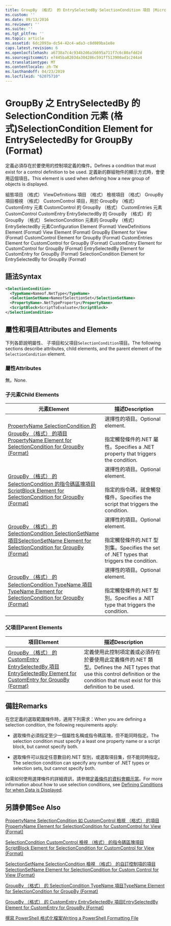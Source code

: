 ```yaml
---
title: GroupBy （格式） 的 EntrySelectedBy SelectionCondition 項目 |Microsoft Docs
ms.custom: ''
ms.date: 09/13/2016
ms.reviewer: ''
ms.suite: ''
ms.tgt_pltfrm: ''
ms.topic: article
ms.assetid: 6dc2093a-dc54-42c4-ada3-c8d089ba1e8e
caps.latest.revision: 6
ms.openlocfilehash: a6738a7c4c934b2d6a16695a711f7c6c80afdd2d
ms.sourcegitcommit: e7445ba8203da304286c591ff513900ad1c244a4
ms.translationtype: MT
ms.contentlocale: zh-TW
ms.lasthandoff: 04/23/2019
ms.locfileid: "62075710"
---
```

# <a name="selectioncondition-element-for-entryselectedby-for-groupby-format"></a><span data-ttu-id="25002-102">GroupBy 之 EntrySelectedBy 的 SelectionCondition 元素 (格式)</span><span class="sxs-lookup"><span data-stu-id="25002-102">SelectionCondition Element for EntrySelectedBy for GroupBy (Format)</span></span>

<span data-ttu-id="25002-103">定義必須存在於要使用的控制項定義的條件。</span><span class="sxs-lookup"><span data-stu-id="25002-103">Defines a condition that must exist for a control definition to be used.</span></span> <span data-ttu-id="25002-104">定義新的群組物件的顯示方式時，會使用這個項目。</span><span class="sxs-lookup"><span data-stu-id="25002-104">This element is used when defining how a new group of objects is displayed.</span></span>

<span data-ttu-id="25002-105">組態項目 （格式） ViewDefinitions 項目 （格式） 檢視項目 （格式） GroupBy 項目檢視 （格式） CustomControl 項目，用於 GroupBy （格式） CustomEntry 元素 CustomControl 的 GroupBy （格式） CustomEntries 元素CustomControl CustomEntry EntrySelectedBy 的 GroupBy （格式） 的 GroupBy （格式） SelectionCondition 元素的 GroupBy （格式） EntrySelectedBy 元素</span><span class="sxs-lookup"><span data-stu-id="25002-105">Configuration Element (Format) ViewDefinitions Element (Format) View Element (Format) GroupBy Element for View (Format) CustomControl Element for GroupBy (Format) CustomEntries Element for CustomControl for GroupBy (Format) CustomEntry Element for CustomControl for GroupBy (Format) EntrySelectedBy Element for CustomEntry for GroupBy (Format) SelectionCondition Element for EntrySelectedBy for GroupBy (Format)</span></span>

## <a name="syntax"></a><span data-ttu-id="25002-106">語法</span><span class="sxs-lookup"><span data-stu-id="25002-106">Syntax</span></span>

```xml
<SelectionCondition>
  <TypeName>Nameof.NetType</TypeName>
  <SelectionSetName>NameofSelectionSet</SelectionSetName>
  <PropertyName>.NetTypeProperty</PropertyName>
  <ScriptBlock>ScriptToEvaluate</ScriptBlock>
</SelectionCondition>
```

## <a name="attributes-and-elements"></a><span data-ttu-id="25002-107">屬性和項目</span><span class="sxs-lookup"><span data-stu-id="25002-107">Attributes and Elements</span></span>

<span data-ttu-id="25002-108">下列各節說明屬性、 子項目和父項目`SelectionCondition`項目。</span><span class="sxs-lookup"><span data-stu-id="25002-108">The following sections describe attributes, child elements, and the parent element of the `SelectionCondition` element.</span></span>

### <a name="attributes"></a><span data-ttu-id="25002-109">屬性</span><span class="sxs-lookup"><span data-stu-id="25002-109">Attributes</span></span>

<span data-ttu-id="25002-110">無。</span><span class="sxs-lookup"><span data-stu-id="25002-110">None.</span></span>

### <a name="child-elements"></a><span data-ttu-id="25002-111">子元素</span><span class="sxs-lookup"><span data-stu-id="25002-111">Child Elements</span></span>

|<span data-ttu-id="25002-112">元素</span><span class="sxs-lookup"><span data-stu-id="25002-112">Element</span></span>|<span data-ttu-id="25002-113">描述</span><span class="sxs-lookup"><span data-stu-id="25002-113">Description</span></span>|
|-------------|-----------------|
|[<span data-ttu-id="25002-114">PropertyName SelectionCondition 的 GroupBy （格式） 的項目</span><span class="sxs-lookup"><span data-stu-id="25002-114">PropertyName Element for SelectionCondition for GroupBy (Format)</span></span>](./propertyname-element-for-selectioncondition-for-groupby-format.md)|<span data-ttu-id="25002-115">選擇性的項目。</span><span class="sxs-lookup"><span data-stu-id="25002-115">Optional element.</span></span><br /><br /> <span data-ttu-id="25002-116">指定觸發條件的.NET 屬性。</span><span class="sxs-lookup"><span data-stu-id="25002-116">Specifies a .NET property that triggers the condition.</span></span>|
|[<span data-ttu-id="25002-117">GroupBy （格式） 的 SelectionCondition 的指令碼區塊項目</span><span class="sxs-lookup"><span data-stu-id="25002-117">ScriptBlock Element for SelectionCondition for GroupBy (Format)</span></span>](./scriptblock-element-for-selectioncondition-for-entryselectedby-for-groupby-format.md)|<span data-ttu-id="25002-118">選擇性的項目。</span><span class="sxs-lookup"><span data-stu-id="25002-118">Optional element.</span></span><br /><br /> <span data-ttu-id="25002-119">指定的指令碼，就會觸發條件。</span><span class="sxs-lookup"><span data-stu-id="25002-119">Specifies the script that triggers the condition.</span></span>|
|[<span data-ttu-id="25002-120">GroupBy （格式） 的 SelectionCondition SelectionSetName 項目</span><span class="sxs-lookup"><span data-stu-id="25002-120">SelectionSetName Element for SelectionCondition for GroupBy (Format)</span></span>](./selectionsetname-element-for-selectioncondition-for-groupby-format.md)|<span data-ttu-id="25002-121">選擇性的項目。</span><span class="sxs-lookup"><span data-stu-id="25002-121">Optional element.</span></span><br /><br /> <span data-ttu-id="25002-122">指定觸發條件的.NET 型別集。</span><span class="sxs-lookup"><span data-stu-id="25002-122">Specifies the set of .NET types that triggers the condition.</span></span>|
|[<span data-ttu-id="25002-123">GroupBy （格式） 的 SelectionCondition TypeName 項目</span><span class="sxs-lookup"><span data-stu-id="25002-123">TypeName Element for SelectionCondition for GroupBy  (Format)</span></span>](./typename-element-for-selectioncondition-for-groupby-format.md)|<span data-ttu-id="25002-124">選擇性的項目。</span><span class="sxs-lookup"><span data-stu-id="25002-124">Optional element.</span></span><br /><br /> <span data-ttu-id="25002-125">指定觸發條件的.NET 型別。</span><span class="sxs-lookup"><span data-stu-id="25002-125">Specifies a .NET type that triggers the condition.</span></span>|

### <a name="parent-elements"></a><span data-ttu-id="25002-126">父項目</span><span class="sxs-lookup"><span data-stu-id="25002-126">Parent Elements</span></span>

|<span data-ttu-id="25002-127">項目</span><span class="sxs-lookup"><span data-stu-id="25002-127">Element</span></span>|<span data-ttu-id="25002-128">描述</span><span class="sxs-lookup"><span data-stu-id="25002-128">Description</span></span>|
|-------------|-----------------|
|[<span data-ttu-id="25002-129">GroupBy （格式） 的 CustomEntry EntrySelectedBy 項目</span><span class="sxs-lookup"><span data-stu-id="25002-129">EntrySelectedBy Element for CustomEntry for GroupBy (Format)</span></span>](./entryselectedby-element-for-customentry-for-groupby-format.md)|<span data-ttu-id="25002-130">定義使用此控制項定義或必須存在於要使用此定義條件的.NET 類型。</span><span class="sxs-lookup"><span data-stu-id="25002-130">Defines the .NET types that use this control definition or the condition that must exist for this definition to be used.</span></span>|

## <a name="remarks"></a><span data-ttu-id="25002-131">備註</span><span class="sxs-lookup"><span data-stu-id="25002-131">Remarks</span></span>

<span data-ttu-id="25002-132">在您定義的選取範圍條件時，適用下列需求：</span><span class="sxs-lookup"><span data-stu-id="25002-132">When you are defining a selection condition, the following requirements apply:</span></span>

- <span data-ttu-id="25002-133">選取條件必須指定至少一個屬性名稱或指令碼區塊，但不能同時指定。</span><span class="sxs-lookup"><span data-stu-id="25002-133">The selection condition must specify a least one property name or a script block, but cannot specify both.</span></span>

- <span data-ttu-id="25002-134">選取條件可以指定任意數目的.NET 型別，或選取項目集，但不能同時指定。</span><span class="sxs-lookup"><span data-stu-id="25002-134">The selection condition can specify any number of .NET types or selection sets, but cannot specify both.</span></span>

<span data-ttu-id="25002-135">如需如何使用選擇條件的詳細資訊，請參閱[定義條件的資料會顯示當](./defining-conditions-for-displaying-data.md)。</span><span class="sxs-lookup"><span data-stu-id="25002-135">For more information about how to use selection conditions, see [Defining Conditions for when Data is Displayed](./defining-conditions-for-displaying-data.md).</span></span>

## <a name="see-also"></a><span data-ttu-id="25002-136">另請參閱</span><span class="sxs-lookup"><span data-stu-id="25002-136">See Also</span></span>

[<span data-ttu-id="25002-137">PropertyName SelectionCondition 如 CustomControl 檢視 （格式） 的項目</span><span class="sxs-lookup"><span data-stu-id="25002-137">PropertyName Element for SelectionCondition for CustomControl for View (Format)</span></span>](./propertyname-element-for-selectioncondition-for-customcontrol-for-view-format.md)

[<span data-ttu-id="25002-138">SelectionCondition CustomControl 檢視 （格式） 的指令碼區塊項目</span><span class="sxs-lookup"><span data-stu-id="25002-138">ScriptBlock Element for SelectionCondition for CustomControl for View (Format)</span></span>](./scriptblock-element-for-selectioncondition-for-customcontrol-for-view-format.md)

[<span data-ttu-id="25002-139">SelectionSetName SelectionCondition 檢視 （格式） 的自訂控制項的項目</span><span class="sxs-lookup"><span data-stu-id="25002-139">SelectionSetName Element for SelectionCondition for Custom Control for View (Format)</span></span>](./selectionsetname-element-for-selectioncondition-for-customcontrol-for-view-format.md)

[<span data-ttu-id="25002-140">GroupBy （格式） 的 SelectionCondition TypeName 項目</span><span class="sxs-lookup"><span data-stu-id="25002-140">TypeName Element for SelectionCondition for GroupBy  (Format)</span></span>](./typename-element-for-selectioncondition-for-groupby-format.md)

[<span data-ttu-id="25002-141">GroupBy （格式） 的 CustomEntry EntrySelectedBy 項目</span><span class="sxs-lookup"><span data-stu-id="25002-141">EntrySelectedBy Element for CustomEntry for GroupBy (Format)</span></span>](./entryselectedby-element-for-customentry-for-groupby-format.md)

[<span data-ttu-id="25002-142">撰寫 PowerShell 格式化檔案</span><span class="sxs-lookup"><span data-stu-id="25002-142">Writing a PowerShell Formatting File</span></span>](./writing-a-powershell-formatting-file.md)
